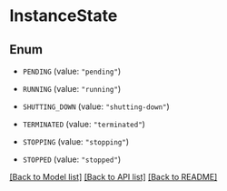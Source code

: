 # InstanceState

## Enum


* `PENDING` (value: `"pending"`)

* `RUNNING` (value: `"running"`)

* `SHUTTING_DOWN` (value: `"shutting-down"`)

* `TERMINATED` (value: `"terminated"`)

* `STOPPING` (value: `"stopping"`)

* `STOPPED` (value: `"stopped"`)


[[Back to Model list]](../README.md#documentation-for-models) [[Back to API list]](../README.md#documentation-for-api-endpoints) [[Back to README]](../README.md)


